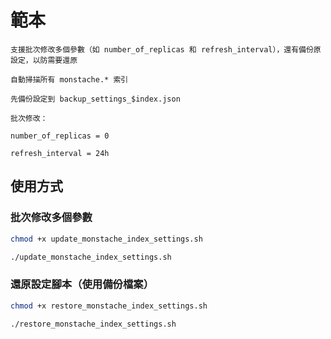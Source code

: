 # 範本

```
支援批次修改多個參數（如 number_of_replicas 和 refresh_interval），還有備份原設定，以防需要還原
```

```
自動掃描所有 monstache.* 索引

先備份設定到 backup_settings_$index.json

批次修改：

number_of_replicas = 0

refresh_interval = 24h
```

## 使用方式

### 批次修改多個參數

```sh
chmod +x update_monstache_index_settings.sh
```

```sh
./update_monstache_index_settings.sh
```

### 還原設定腳本（使用備份檔案）

```sh
chmod +x restore_monstache_index_settings.sh
```

```sh
./restore_monstache_index_settings.sh
```